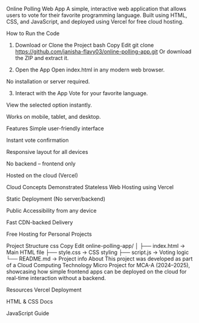 Online Polling Web App
A simple, interactive web application that allows users to vote for their favorite programming language. Built using HTML, CSS, and JavaScript, and deployed using Vercel for free cloud hosting.

How to Run the Code
1. Download or Clone the Project
bash
Copy
Edit
git clone https://github.com/janisha-flavy03/online-polling-app.git
Or download the ZIP and extract it.

2. Open the App
Open index.html in any modern web browser.

No installation or server required.

3. Interact with the App
Vote for your favorite language.

View the selected option instantly.

Works on mobile, tablet, and desktop.

Features
 Simple user-friendly interface

 Instant vote confirmation

 Responsive layout for all devices

 No backend – frontend only

 Hosted on the cloud (Vercel)

Cloud Concepts Demonstrated
Stateless Web Hosting using Vercel

Static Deployment (No server/backend)

Public Accessibility from any device

Fast CDN-backed Delivery

Free Hosting for Personal Projects

Project Structure
css
Copy
Edit
online-polling-app/
│
├── index.html      → Main HTML file
├── style.css       → CSS styling
├── script.js       → Voting logic
└── README.md       → Project info
About
This project was developed as part of a Cloud Computing Technology Micro Project for MCA-A (2024–2025), showcasing how simple frontend apps can be deployed on the cloud for real-time interaction without a backend.

Resources
Vercel Deployment

HTML & CSS Docs

JavaScript Guide

